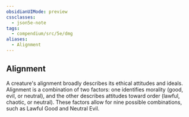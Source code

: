 ```yaml
---
obsidianUIMode: preview
cssclasses:
  - json5e-note
tags:
  - compendium/src/5e/dmg
aliases:
  - Alignment
---
```

## Alignment

A creature's alignment broadly describes its ethical attitudes and ideals. Alignment is a combination of two factors: one identifies morality (good, evil, or neutral), and the other describes attitudes toward order (lawful, chaotic, or neutral). These factors allow for nine possible combinations, such as Lawful Good and Neutral Evil.